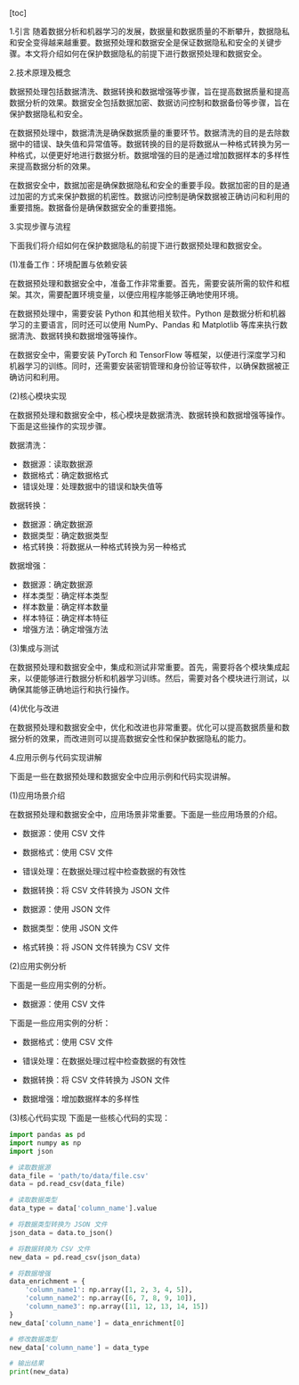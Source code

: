 
[toc]                    
                
                
1.引言
随着数据分析和机器学习的发展，数据量和数据质量的不断攀升，数据隐私和安全变得越来越重要。数据预处理和数据安全是保证数据隐私和安全的关键步骤。本文将介绍如何在保护数据隐私的前提下进行数据预处理和数据安全。

2.技术原理及概念

数据预处理包括数据清洗、数据转换和数据增强等步骤，旨在提高数据质量和提高数据分析的效果。数据安全包括数据加密、数据访问控制和数据备份等步骤，旨在保护数据隐私和安全。

在数据预处理中，数据清洗是确保数据质量的重要环节。数据清洗的目的是去除数据中的错误、缺失值和异常值等。数据转换的目的是将数据从一种格式转换为另一种格式，以便更好地进行数据分析。数据增强的目的是通过增加数据样本的多样性来提高数据分析的效果。

在数据安全中，数据加密是确保数据隐私和安全的重要手段。数据加密的目的是通过加密的方式来保护数据的机密性。数据访问控制是确保数据被正确访问和利用的重要措施。数据备份是确保数据安全的重要措施。

3.实现步骤与流程

下面我们将介绍如何在保护数据隐私的前提下进行数据预处理和数据安全。

(1)准备工作：环境配置与依赖安装

在数据预处理和数据安全中，准备工作非常重要。首先，需要安装所需的软件和框架。其次，需要配置环境变量，以便应用程序能够正确地使用环境。

在数据预处理中，需要安装 Python 和其他相关软件。Python 是数据分析和机器学习的主要语言，同时还可以使用 NumPy、Pandas 和 Matplotlib 等库来执行数据清洗、数据转换和数据增强等操作。

在数据安全中，需要安装 PyTorch 和 TensorFlow 等框架，以便进行深度学习和机器学习的训练。同时，还需要安装密钥管理和身份验证等软件，以确保数据被正确访问和利用。

(2)核心模块实现

在数据预处理和数据安全中，核心模块是数据清洗、数据转换和数据增强等操作。下面是这些操作的实现步骤。

数据清洗：
- 数据源：读取数据源
- 数据格式：确定数据格式
- 错误处理：处理数据中的错误和缺失值等

数据转换：
- 数据源：确定数据源
- 数据类型：确定数据类型
- 格式转换：将数据从一种格式转换为另一种格式

数据增强：
- 数据源：确定数据源
- 样本类型：确定样本类型
- 样本数量：确定样本数量
- 样本特征：确定样本特征
- 增强方法：确定增强方法

(3)集成与测试

在数据预处理和数据安全中，集成和测试非常重要。首先，需要将各个模块集成起来，以便能够进行数据分析和机器学习训练。然后，需要对各个模块进行测试，以确保其能够正确地运行和执行操作。

(4)优化与改进

在数据预处理和数据安全中，优化和改进也非常重要。优化可以提高数据质量和数据分析的效果，而改进则可以提高数据安全性和保护数据隐私的能力。

4.应用示例与代码实现讲解

下面是一些在数据预处理和数据安全中应用示例和代码实现讲解。

(1)应用场景介绍

在数据预处理和数据安全中，应用场景非常重要。下面是一些应用场景的介绍。

- 数据源：使用 CSV 文件
- 数据格式：使用 CSV 文件
- 错误处理：在数据处理过程中检查数据的有效性
- 数据转换：将 CSV 文件转换为 JSON 文件

- 数据源：使用 JSON 文件
- 数据类型：使用 JSON 文件
- 格式转换：将 JSON 文件转换为 CSV 文件

(2)应用实例分析

下面是一些应用实例的分析。

- 数据源：使用 CSV 文件

下面是一些应用实例的分析：

- 数据格式：使用 CSV 文件

- 错误处理：在数据处理过程中检查数据的有效性

- 数据转换：将 CSV 文件转换为 JSON 文件

- 数据增强：增加数据样本的多样性

(3)核心代码实现
下面是一些核心代码的实现：

```python
import pandas as pd
import numpy as np
import json

# 读取数据源
data_file = 'path/to/data/file.csv'
data = pd.read_csv(data_file)

# 读取数据类型
data_type = data['column_name'].value

# 将数据类型转换为 JSON 文件
json_data = data.to_json()

# 将数据转换为 CSV 文件
new_data = pd.read_csv(json_data)

# 将数据增强
data_enrichment = {
    'column_name1': np.array([1, 2, 3, 4, 5]),
    'column_name2': np.array([6, 7, 8, 9, 10]),
    'column_name3': np.array([11, 12, 13, 14, 15])
}
new_data['column_name'] = data_enrichment[0]

# 修改数据类型
new_data['column_name'] = data_type

# 输出结果
print(new_data)
```


